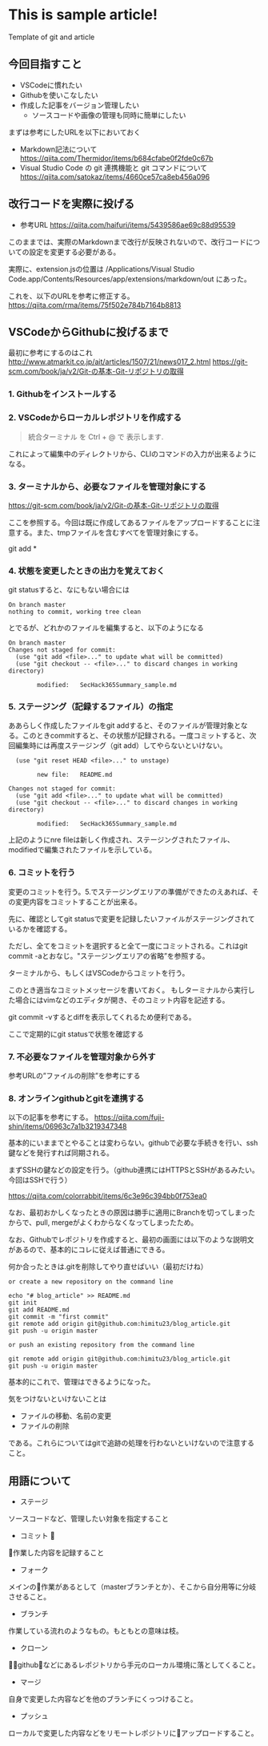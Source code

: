 # This is sample article!
Template of git and article

## 今回目指すこと
- VSCodeに慣れたい
- Githubを使いこなしたい
- 作成した記事をバージョン管理したい
    - ソースコードや画像の管理も同時に簡単にしたい

まずは参考にしたURLを以下においておく
* Markdown記法について
https://qiita.com/Thermidor/items/b684cfabe0f2fde0c67b
* Visual Studio Code の git 連携機能と git コマンドについて 
https://qiita.com/satokaz/items/4660ce57ca8eb456a096

## 改行コードを実際に投げる

* 参考URL
https://qiita.com/haifuri/items/5439586ae69c88d95539

このままでは、実際のMarkdownまで改行が反映されないので、改行コードについての設定を変更する必要がある。

実際に、extension.jsの位置は
/Applications/Visual Studio Code.app/Contents/Resources/app/extensions/markdown/out
にあった。

これを、以下のURLを参考に修正する。
https://qiita.com/rma/items/75f502e784b7164b8813


## VSCodeからGithubに投げるまで

最初に参考にするのはこれ
http://www.atmarkit.co.jp/ait/articles/1507/21/news017_2.html
https://git-scm.com/book/ja/v2/Git-の基本-Git-リポジトリの取得

### 1. Githubをインストールする

### 2. VSCodeからローカルレポジトリを作成する

> 統合ターミナル を Ctrl + @ で 表示します.

これによって編集中のディレクトリから、CLIのコマンドの入力が出来るようになる。


### 3. ターミナルから、必要なファイルを管理対象にする
https://git-scm.com/book/ja/v2/Git-の基本-Git-リポジトリの取得

ここを参照する。今回は既に作成してあるファイルをアップロードすることに注意する。また、tmpファイルを含むすべてを管理対象にする。

git add *

### 4.  状態を変更したときの出力を覚えておく

git statusすると、なにもない場合には

```
On branch master
nothing to commit, working tree clean
```

とでるが、どれかのファイルを編集すると、以下のようになる

```
On branch master
Changes not staged for commit:
  (use "git add <file>..." to update what will be committed)
  (use "git checkout -- <file>..." to discard changes in working directory)

        modified:   SecHack365Summary_sample.md
```

### 5. ステージング（記録するファイル）の指定

ああらしく作成したファイルをgit addすると、そのファイルが管理対象となる。このときcommitすると、その状態が記録される。一度コミットすると、次回編集時には再度ステージング（git add）してやらないといけない。

```
  (use "git reset HEAD <file>..." to unstage)

        new file:   README.md

Changes not staged for commit:
  (use "git add <file>..." to update what will be committed)
  (use "git checkout -- <file>..." to discard changes in working directory)

        modified:   SecHack365Summary_sample.md
```
上記のようにnre fileは新しく作成され、ステージングされたファイル、modifiedで編集されたファイルを示している。

### 6. コミットを行う

変更のコミットを行う。5.でステージングエリアの準備ができたのえあれば、その変更内容をコミットすることが出来る。

先に、確認としてgit statusで変更を記録したいファイルがステージングされているかを確認する。

ただし、全てをコミットを選択すると全て一度にコミットされる。これはgit commit -aとおなじ。"ステージングエリアの省略”を参照する。

ターミナルから、もしくはVSCodeからコミットを行う。

このとき適当なコミットメッセージを書いておく。
もしターミナルから実行した場合にはvimなどのエディタが開き、そのコミット内容を記述する。

git commit -vするとdiffを表示してくれるため便利である。

ここで定期的にgit statusで状態を確認する

### 7. 不必要なファイルを管理対象から外す

参考URLの”ファイルの削除”を参考にする

### 8. オンラインgithubとgitを連携する

以下の記事を参考にする。
https://qiita.com/fuji-shin/items/06963c7a1b3219347348

基本的にいままでとやることは変わらない。githubで必要な手続きを行い、ssh鍵などを発行すれば同期される。

まずSSHの鍵などの設定を行う。（github連携にはHTTPSとSSHがあるみたい。今回はSSHで行う）

https://qiita.com/colorrabbit/items/6c3e96c394bb0f753ea0

なお、最初おかしくなったときの原因は勝手に適用にBranchを切ってしまったからで、pull, mergeがよくわからなくなってしまったため。

なお、Githubでレポジトリを作成すると、最初の画面には以下のような説明文があるので、基本的にコレに従えば普通にできる。

何か合ったときは.gitを削除してやり直せばいい（最初だけね）

```
or create a new repository on the command line

echo "# blog_article" >> README.md
git init
git add README.md
git commit -m "first commit"
git remote add origin git@github.com:himitu23/blog_article.git
git push -u origin master

or push an existing repository from the command line

git remote add origin git@github.com:himitu23/blog_article.git
git push -u origin master
```

基本的にこれで、管理はできるようになった。

気をつけないといけないことは

- ファイルの移動、名前の変更
- ファイルの削除

である。これらについてはgitで追跡の処理を行わないといけないので注意すること。

## 用語について

- ステージ

ソースコードなど、管理したい対象を指定すること

- コミット 

作業した内容を記録すること

- フォーク

メインの作業があるとして（masterブランチとか）、そこから自分用等に分岐させること。

- ブランチ

作業している流れのようなもの。もともとの意味は枝。

- クローン

githubなどにあるレポジトリから手元のローカル環境に落としてくること。

- マージ

自身で変更した内容などを他のブランチにくっつけること。

- プッシュ 

ローカルで変更した内容などをリモートレポジトリにアップロードすること。


